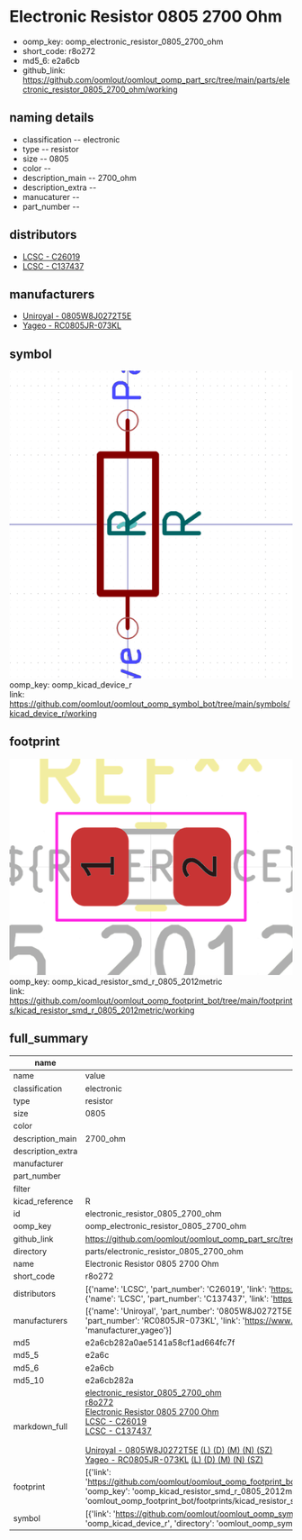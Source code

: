 # Electronic Resistor 0805 2700 Ohm

  
* oomp_key: oomp_electronic_resistor_0805_2700_ohm 
* short_code: r8o272
* md5_6: e2a6cb  
* github_link: https://github.com/oomlout/oomlout_oomp_part_src/tree/main/parts/electronic_resistor_0805_2700_ohm/working  
## naming details
* classification -- electronic
* type -- resistor
* size -- 0805
* color -- 
* description_main -- 2700_ohm
* description_extra -- 
* manucaturer -- 
* part_number -- 

## distributors
* [LCSC - C26019](https://lcsc.com/product-detail/C26019.html)  
* [LCSC - C137437](https://lcsc.com/product-detail/C137437.html)  

## manufacturers
* [Uniroyal - 0805W8J0272T5E]()  
* [Yageo - RC0805JR-073KL](https://www.yageo.com/en/Chart/Download/pdf/RC0805JR-073KL)  

## symbol

![](symbol/0/working/working_600.png)  
oomp_key: oomp_kicad_device_r  
link: https://github.com/oomlout/oomlout_oomp_symbol_bot/tree/main/symbols/kicad_device_r/working  

## footprint

![](footprint/0/working/working_600.png)  
oomp_key: oomp_kicad_resistor_smd_r_0805_2012metric  
link: https://github.com/oomlout/oomlout_oomp_footprint_bot/tree/main/footprints/kicad_resistor_smd_r_0805_2012metric/working  

## full_summary
| name | value | 
| --- | --- | 
| name | value | 
| classification | electronic | 
| type | resistor | 
| size | 0805 | 
| color |  | 
| description_main | 2700_ohm | 
| description_extra |  | 
| manufacturer |  | 
| part_number |  | 
| filter |  | 
| kicad_reference | R | 
| id | electronic_resistor_0805_2700_ohm | 
| oomp_key | oomp_electronic_resistor_0805_2700_ohm | 
| github_link | https://github.com/oomlout/oomlout_oomp_part_src/tree/main/parts/electronic_resistor_0805_2700_ohm/working | 
| directory | parts/electronic_resistor_0805_2700_ohm | 
| name | Electronic Resistor 0805 2700 Ohm | 
| short_code | r8o272 | 
| distributors | [{'name': 'LCSC', 'part_number': 'C26019', 'link': 'https://lcsc.com/product-detail/C26019.html', 'id': 'distributor_lcsc'}, {'name': 'LCSC', 'part_number': 'C137437', 'link': 'https://lcsc.com/product-detail/C137437.html', 'id': 'distributor_lcsc'}] | 
| manufacturers | [{'name': 'Uniroyal', 'part_number': '0805W8J0272T5E', 'link': '', 'id': 'manufacturer_uniroyal'}, {'name': 'Yageo', 'part_number': 'RC0805JR-073KL', 'link': 'https://www.yageo.com/en/Chart/Download/pdf/RC0805JR-073KL', 'id': 'manufacturer_yageo'}] | 
| md5 | e2a6cb282a0ae5141a58cf1ad664fc7f | 
| md5_5 | e2a6c | 
| md5_6 | e2a6cb | 
| md5_10 | e2a6cb282a | 
| markdown_full | [electronic_resistor_0805_2700_ohm](https://github.com/oomlout/oomlout_oomp_part_src/tree/main/parts/electronic_resistor_0805_2700_ohm/working)<br>[r8o272](https://github.com/oomlout/oomlout_oomp_part_src/tree/main/parts/electronic_resistor_0805_2700_ohm/working)<br>[Electronic Resistor 0805 2700 Ohm](https://github.com/oomlout/oomlout_oomp_part_src/tree/main/parts/electronic_resistor_0805_2700_ohm/working)<br>[LCSC - C26019<br>](https://lcsc.com/product-detail/C26019.html)[LCSC - C137437<br>](https://lcsc.com/product-detail/C137437.html)<br>[Uniroyal - 0805W8J0272T5E]() [(L)  ](https://www.lcsc.com/search?q=0805W8J0272T5E)[(D)  ](https://www.digikey.com/en/products?,keywords=0805W8J0272T5E)[(M)  ](https://www.mouser.com/Search/Refine?Keyword=0805W8J0272T5E)[(N)  ](https://www.newark.com/search?st=0805W8J0272T5E)[(SZ)  ](https://so.szlcsc.com/global.html?k=0805W8J0272T5E)<br>[Yageo - RC0805JR-073KL](https://www.yageo.com/en/Chart/Download/pdf/RC0805JR-073KL) [(L)  ](https://www.lcsc.com/search?q=RC0805JR-073KL)[(D)  ](https://www.digikey.com/en/products?,keywords=RC0805JR-073KL)[(M)  ](https://www.mouser.com/Search/Refine?Keyword=RC0805JR-073KL)[(N)  ](https://www.newark.com/search?st=RC0805JR-073KL)[(SZ)  ](https://so.szlcsc.com/global.html?k=RC0805JR-073KL)<br> | 
| footprint | [{'link': 'https://github.com/oomlout/oomlout_oomp_footprint_bot/tree/main/foootprntss/kicad_resistor_smd_r_0805_2012metric', 'oomp_key': 'oomp_kicad_resistor_smd_r_0805_2012metric', 'directory': 'oomlout_oomp_footprint_bot/footprints/kicad_resistor_smd_r_0805_2012metric//working/working.kicad_mod'}] | 
| symbol | [{'link': 'https://github.com/oomlout/oomlout_oomp_symbol_bot/tree/main/symbols/kicad_device_r', 'oomp_key': 'oomp_kicad_device_r', 'directory': 'oomlout_oomp_symbol_bot/symbols/kicad_device_r//working/working.kicad_sym'}] | 
